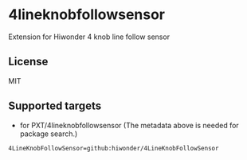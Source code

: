 # 4lineknobfollowsensor

Extension for Hiwonder 4 knob line follow sensor

## License

MIT

## Supported targets

* for PXT/4lineknobfollowsensor
(The metadata above is needed for package search.)

```package
4LineKnobFollowSensor=github:hiwonder/4LineKnobFollowSensor
```

